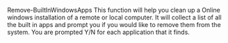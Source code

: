 Remove-BuiltInWindowsApps
This function will help you clean up a Online windows installation of a remote or local computer. It will collect a list of all the built in apps and prompt you if you would like to remove them from the system. You are prompted Y/N for each application that it finds.
